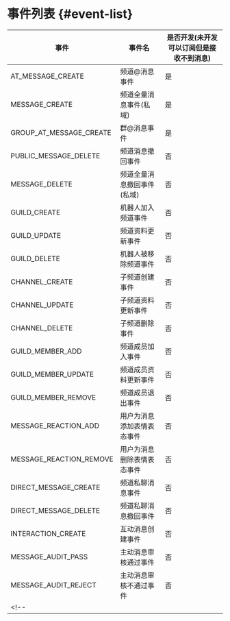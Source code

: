 # 事件列表 {#event-list}

| 事件 | 事件名 | 是否开发(未开发可以订阅但是接收不到消息) | 
| ---- | ------- | --- |
| AT_MESSAGE_CREATE | 频道@消息事件 | 是 |
| MESSAGE_CREATE | 频道全量消息事件(私域) | 是 |
| GROUP_AT_MESSAGE_CREATE | 群@消息事件 | 是 |
| PUBLIC_MESSAGE_DELETE | 频道消息撤回事件 | 否 |
| MESSAGE_DELETE | 频道全量消息撤回事件(私域) | 否 |
| GUILD_CREATE | 机器人加入频道事件 | 否 |
| GUILD_UPDATE | 频道资料更新事件 | 否 |
| GUILD_DELETE | 机器人被移除频道事件 | 否 |
| CHANNEL_CREATE | 子频道创建事件 | 否 |
| CHANNEL_UPDATE | 子频道资料更新事件 | 否 |
| CHANNEL_DELETE | 子频道删除事件 | 否 |
| GUILD_MEMBER_ADD | 频道成员加入事件 | 否 |
| GUILD_MEMBER_UPDATE | 频道成员资料更新事件 | 否 |
| GUILD_MEMBER_REMOVE | 频道成员退出事件 | 否 |
| MESSAGE_REACTION_ADD | 用户为消息添加表情表态事件 | 否 |
| MESSAGE_REACTION_REMOVE | 用户为消息删除表情表态事件 | 否 |
| DIRECT_MESSAGE_CREATE | 频道私聊消息事件 | 否 |
| DIRECT_MESSAGE_DELETE | 频道私聊消息撤回事件 | 否 |
| INTERACTION_CREATE | 互动消息创建事件 | 否 |
| MESSAGE_AUDIT_PASS | 主动消息审核通过事件 | 否 |
| MESSAGE_AUDIT_REJECT | 主动消息审核不通过事件 | 否 |
<!-- |  |  | 否 | -->